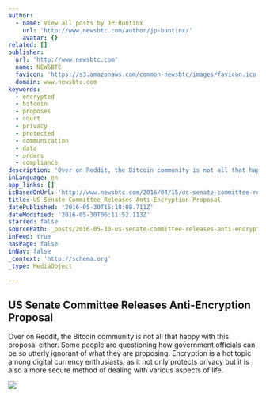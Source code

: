 ```yaml
---
author:
  - name: View all posts by JP Buntinx
    url: 'http://www.newsbtc.com/author/jp-buntinx/'
    avatar: {}
related: []
publisher:
  url: 'http://www.newsbtc.com'
  name: NEWSBTC
  favicon: 'https://s3.amazonaws.com/common-newsbtc/images/favicon.ico'
  domain: www.newsbtc.com
keywords:
  - encrypted
  - bitcoin
  - proposes
  - court
  - privacy
  - protected
  - communication
  - data
  - orders
  - compliance
description: 'Over on Reddit, the Bitcoin community is not all that happy with this proposal either. Some people are questioning how government officials can be so utterly ignorant of what they are proposing. Encryption is a hot topic among digital currency enthusiasts, as it not only protects privacy but it is also a more secure method of dealing with various aspects of life.'
inLanguage: en
app_links: []
isBasedOnUrl: 'http://www.newsbtc.com/2016/04/15/us-senate-committee-releases-anti-encryption-proposal/'
title: US Senate Committee Releases Anti-Encryption Proposal
datePublished: '2016-05-30T15:18:08.711Z'
dateModified: '2016-05-30T06:11:52.113Z'
starred: false
sourcePath: _posts/2016-05-30-us-senate-committee-releases-anti-encryption-proposal.md
inFeed: true
hasPage: false
inNav: false
_context: 'http://schema.org'
_type: MediaObject

---
```

<article style=""><h1>US Senate Committee Releases Anti-Encryption Proposal</h1><p>Over on Reddit, the Bitcoin community is not all that happy with this proposal either. Some people are questioning how government officials can be so utterly ignorant of what they are proposing. Encryption is a hot topic among digital currency enthusiasts, as it not only protects privacy but it is also a more secure method of dealing with various aspects of life.</p><img src="http://s3.amazonaws.com/main-newsbtc-images/2016/04/15092206/shutterstock_395162386.jpg" /></article>